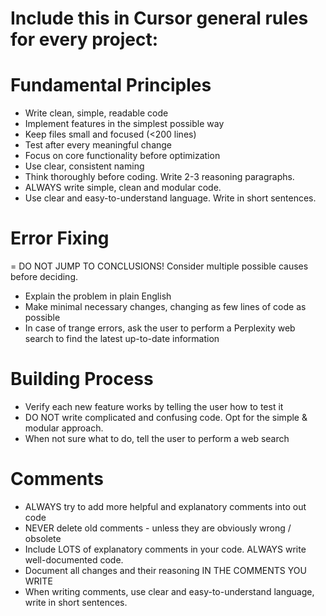 # Include this in Cursor general rules for every project:

# Fundamental Principles

- Write clean, simple, readable code
- Implement features in the simplest possible way
- Keep files small and focused (<200 lines)
- Test after every meaningful change
- Focus on core functionality before optimization
- Use clear, consistent naming
- Think thoroughly before coding. Write 2-3 reasoning paragraphs.
- ALWAYS write simple, clean and modular code.
- Use clear and easy-to-understand language. Write in short sentences.

# Error Fixing

= DO NOT JUMP TO CONCLUSIONS! Consider multiple possible causes before deciding.

- Explain the problem in plain English
- Make minimal necessary changes, changing as few lines of code as possible
- In case of trange errors, ask the user to perform a Perplexity web search to find the latest up-to-date information

# Building Process

- Verify each new feature works by telling the user how to test it
- DO NOT write complicated and confusing code. Opt for the simple & modular approach.
- When not sure what to do, tell the user to perform a web search

# Comments

- ALWAYS try to add more helpful and explanatory comments into out code
- NEVER delete old comments - unless they are obviously wrong / obsolete
- Include LOTS of explanatory comments in your code. ALWAYS write well-documented code.
- Document all changes and their reasoning IN THE COMMENTS YOU WRITE
- When writing comments, use clear and easy-to-understand language, write in short sentences.
